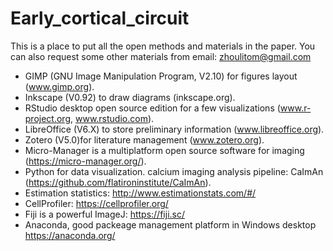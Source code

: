 # Early_cortical_circuit
This is a place to put all the open methods and materials in the paper. You can also request some other materials from email: zhoulitom@gmail.com


* GIMP (GNU Image Manipulation Program, V2.10) for figures layout (www.gimp.org). 
* Inkscape (V0.92) to draw diagrams (inkscape.org). 
* RStudio desktop open source edition for a few visualizations (www.r-project.org, www.rstudio.com). 
* LibreOffice (V6.X) to store preliminary information (www.libreoffice.org). 
* Zotero (V5.0)for literature management (www.zotero.org). 
* Micro-Manager is a multiplatform open source software for imaging (https://micro-manager.org/). 
* Python for data visualization. calcium imaging analysis pipeline: CaImAn (https://github.com/flatironinstitute/CaImAn). 
* Estimation statistics: http://www.estimationstats.com/#/
* CellProfiler: https://cellprofiler.org/
* Fiji is a powerful ImageJ: https://fiji.sc/
* Anaconda, good packeage management platform in Windows desktop https://anaconda.org/
